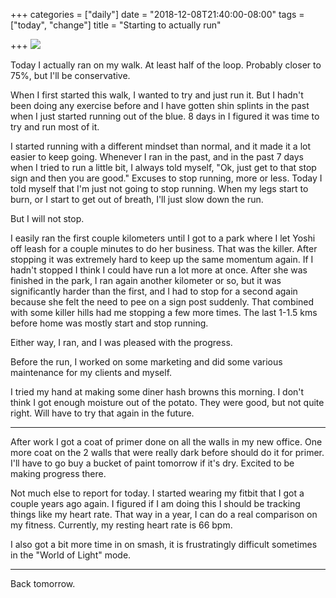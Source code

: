 +++
categories = ["daily"]
date = "2018-12-08T21:40:00-08:00"
tags = ["today", "change"]
title = "Starting to actually run"

+++
![](/uploads/IMG_8519.JPG)

Today I actually ran on my walk. At least half of the loop. Probably closer to 75%, but I'll be conservative.

When I first started this walk, I wanted to try and just run it. But I hadn't been doing any exercise before and I have gotten shin splints in the past when I just started running out of the blue. 8 days in I figured it was time to try and run most of it.

I started running with a different mindset than normal, and it made it a lot easier to keep going. Whenever I ran in the past, and in the past 7 days when I tried to run a little bit, I always told myself, "Ok, just get to that stop sign and then you are good." Excuses to stop running, more or less. Today I told myself that I'm just not going to stop running. When my legs start to burn, or I start to get out of breath, I'll just slow down the run. 

But I will not stop.

I easily ran the first couple kilometers until I got to a park where I let Yoshi off leash for a couple minutes to do her business. That was the killer. After stopping it was extremely hard to keep up the same momentum again. If I hadn't stopped I think I could have run a lot more at once. After she was finished in the park, I ran again another kilometer or so, but it was significantly harder than the first, and I had to stop for a second again because she felt the need to pee on a sign post suddenly. That combined with some killer hills had me stopping a few more times. The last 1-1.5 kms before home was mostly start and stop running.

Either way, I ran, and I was pleased with the progress.

Before the run, I worked on some marketing and did some various maintenance for my clients and myself. 

I tried my hand at making some diner hash browns this morning. I don't think I got enough moisture out of the potato. They were good, but not quite right. Will have to try that again in the future.

***

After work I got a coat of primer done on all the walls in my new office. One more coat on the 2 walls that were really dark before should do it for primer. I'll have to go buy a bucket of paint tomorrow if it's dry. Excited to be making progress there.

Not much else to report for today. I started wearing my fitbit that I got a couple years ago again. I figured if I am doing this I should be tracking things like my heart rate. That way in a year, I can do a real comparison on my fitness. Currently, my resting heart rate is 66 bpm.

I also got a bit more time in on smash, it is frustratingly difficult sometimes in the "World of Light" mode.

***

Back tomorrow.